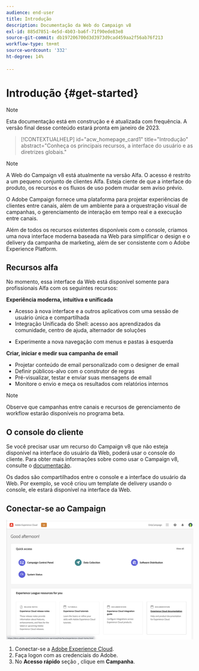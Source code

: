 ```yaml
---
audience: end-user
title: Introdução
description: Documentação da Web do Campaign v8
exl-id: 885d7851-4e5d-4b03-ba6f-71f90ede83e8
source-git-commit: db197206700d3d3973d9cad459aa2f56ab76f213
workflow-type: tm+mt
source-wordcount: '332'
ht-degree: 14%

---
```


# Introdução {#get-started}

>[!NOTE]
>
>Esta documentação está em construção e é atualizada com frequência. A versão final desse conteúdo estará pronta em janeiro de 2023.

<!--
V8 web overview
context, scope (targets cross-channel practitioners), limitations
only existing customers
-->
>[!CONTEXTUALHELP]
>id="acw_homepage_card1"
>title="Introdução"
>abstract="Conheça os principais recursos, a interface do usuário e as diretrizes globais."

>[!NOTE]
>
>A Web do Campaign v8 está atualmente na versão Alfa. O acesso é restrito a um pequeno conjunto de clientes Alfa. Esteja ciente de que a interface do produto, os recursos e os fluxos de uso podem mudar sem aviso prévio.

O Adobe Campaign fornece uma plataforma para projetar experiências de clientes entre canais, além de um ambiente para a orquestração visual de campanhas, o gerenciamento de interação em tempo real e a execução entre canais.

Além de todos os recursos existentes disponíveis com o console, criamos uma nova interface moderna baseada na Web para simplificar o design e o delivery da campanha de marketing, além de ser consistente com o Adobe Experience Platform.

## Recursos alfa

No momento, essa interface da Web está disponível somente para profissionais Alfa com os seguintes recursos:

**Experiência moderna, intuitiva e unificada**

* Acesso à nova interface e a outros aplicativos com uma sessão de usuário única e compartilhada
* Integração Unificada do Shell: acesso aos aprendizados da comunidade, centro de ajuda, alternador de soluções
<!--
No search and pulse notifications in Alpha
-->
* Experimente a nova navegação com menus e pastas à esquerda

**Criar, iniciar e medir sua campanha de email**

* Projetar conteúdo de email personalizado com o designer de email
* Definir públicos-alvo com o construtor de regras
* Pré-visualizar, testar e enviar suas mensagens de email
* Monitore o envio e meça os resultados com relatórios internos

<!--
add info somewhere to remind users that
* they still have access to their console (+ link to v8 console doc)
* they keep their existing data (example: will be able to use their existing delivery templates to create deliveries)
-->

>[!NOTE]
>
>Observe que campanhas entre canais e recursos de gerenciamento de workflow estarão disponíveis no programa beta.

## O console do cliente

Se você precisar usar um recurso do Campaign v8 que não esteja disponível na interface do usuário da Web, poderá usar o console do cliente. Para obter mais informações sobre como usar o Campaign v8, consulte o [documentação](https://experienceleague.adobe.com/docs/campaign/campaign-v8/campaign-home.html?lang=pt-BR).

Os dados são compartilhados entre o console e a interface do usuário da Web. Por exemplo, se você criou um template de delivery usando o console, ele estará disponível na interface da Web.

## Conectar-se ao Campaign

![](assets/connect.png)

1. Conectar-se a [Adobe Experience Cloud](http://experience.adobe.com).
1. Faça logon com as credenciais do Adobe.
1. No **Acesso rápido** seção , clique em **Campanha**.

<!--
-> experience cloud home: "Campaign" -> home campaign v8
-> or Campaign v8 web if direct URL
-->
